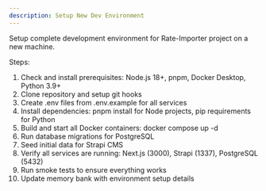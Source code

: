```yaml
---
description: Setup New Dev Environment
---
```


Setup complete development environment for Rate-Importer project on a new machine.

Steps:
1. Check and install prerequisites: Node.js 18+, pnpm, Docker Desktop, Python 3.9+
2. Clone repository and setup git hooks
3. Create .env files from .env.example for all services
4. Install dependencies: pnpm install for Node projects, pip requirements for Python
5. Build and start all Docker containers: docker compose up -d
6. Run database migrations for PostgreSQL
7. Seed initial data for Strapi CMS
8. Verify all services are running: Next.js (3000), Strapi (1337), PostgreSQL (5432)
9. Run smoke tests to ensure everything works
10. Update memory bank with environment setup details